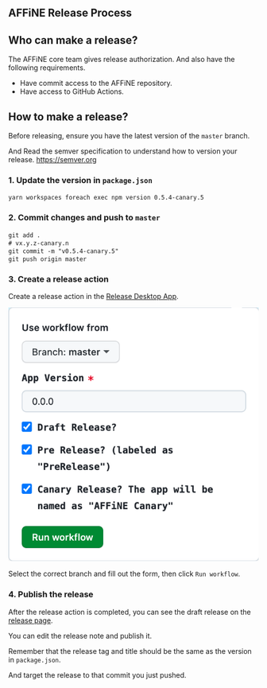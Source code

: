 ## AFFiNE Release Process

## Who can make a release?

The AFFiNE core team gives release authorization. And also have the following requirements.

- Have commit access to the AFFiNE repository.
- Have access to GitHub Actions.

## How to make a release?

Before releasing, ensure you have the latest version of the `master` branch.

And Read the semver specification to understand how to version your release. https://semver.org

### 1. Update the version in `package.json`

```shell
yarn workspaces foreach exec npm version 0.5.4-canary.5
```

### 2. Commit changes and push to `master`

```shel
git add .
# vx.y.z-canary.n
git commit -m "v0.5.4-canary.5"
git push origin master
```

### 3. Create a release action

Create a release action in the [Release Desktop App](https://github.com/toeverything/AFFiNE/actions/workflows/release-desktop-app.yml).

![img.png](assets/release-action.png)

Select the correct branch and fill out the form, then click `Run workflow`.

### 4. Publish the release

After the release action is completed, you can see the draft release on the [release page](https://github.com/toeverything/AFFiNE/releases).

You can edit the release note and publish it.

Remember that the release tag and title should be the same as the version in `package.json`.

And target the release to that commit you just pushed.
